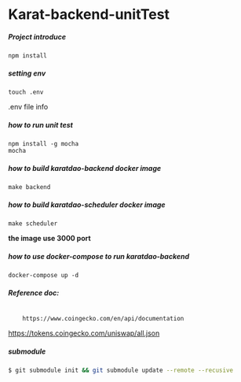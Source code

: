# Karat-backend-unitTest

##### Project introduce

```
npm install
```

##### setting env

```
touch .env
```

.env file info

##### how to run unit test

```
npm install -g mocha
mocha
```

##### how to build karatdao-backend docker image

```
make backend
```

##### how to build karatdao-scheduler docker image

```
make scheduler
```

**the image use 3000 port**

##### how to use docker-compose to run karatdao-backend

```
docker-compose up -d
```

##### Reference doc:

```

    https://www.coingecko.com/en/api/documentation
```

https://tokens.coingecko.com/uniswap/all.json


##### submodule 

```bash
$ git submodule init && git submodule update --remote --recusive
```

